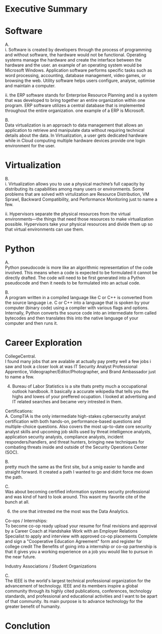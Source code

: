 # Executive Summary

# Software
A.  
i. Software is created by developers through the process of programming and without software, the hardware would not be functional. Operating systems manage the hardware and create the interface between the hardware and the user. an example of an operating system would be Microsoft Windows. Application software performs specific tasks such as word processing, accounting, database management, video games, or browsing the web. Utility software helps users configure, analyse, optimise and maintain a computer.

ii. the ERP software stands for Enterprise Resource Planning and is a system that was developed to bring together an entire organization within one program. ERP software utilizes a central database that is implemented throughout the entire organization. one example of a ERP is Microsoft.

B.  
Data virtualization is an approach to data management that allows an application to retrieve and manipulate data without requiring technical details about the data. In Virtualization, a user gets dedicated hardware while in Cloud computing multiple hardware devices provide one login environment for the user.

# Virtualization
B.  
i. Virtualization allows you to use a physical machine’s full capacity by distributing its capabilities among many users or environments. Some problems that are solved with virtulization are Resource Distribution, VM Sprawl, Backward Compatibility, and Performance Monitoring just to name a few.  

ii. Hypervisors separate the physical resources from the virtual environments—the things that need those resources to make virtualization possible. Hypervisors take your physical resources and divide them up so that virtual environments can use them.

# Python
A.  
Python pseudocode is more like an algorithmic representation of the code involved. This means when a code is expected to be formulated it cannot be directly drafted. The code will need to be first generated into a Python pseudocode and then it needs to be formulated into an actual code.

B.    
A program written in a compiled language like C or C++ is converted from the source language i.e. C or C++ into a language that is spoken by your computer (binary code) using a compiler with various flags and options. Internally, Python converts the source code into an intermediate form called bytecodes and then translates this into the native language of your computer and then runs it. 
# Career Exploration
CollegeCentral.  
I found many jobs that are avalable at actually pay pretty well a few jobs i saw and took a closer look at was IT Security Analyst Professional Apprentice, Videographer/Editor/Photographer, and Brand Ambassador just to name a few.

4.   Bureau of Labor Statistics is a site thats pretty much a occupational outlook handbook. It basically a accurate wikipedia that tells you the highs and lowes of your preffered ocupation. I looked at advertising and IT related searches and became very intrested in them.

Certifications:  
A.
CompTIA is the only intermediate high-stakes cybersecurity analyst certification with both hands-on, performance-based questions and multiple-choice questions. Also covers the most up-to-date core security analyst skills and upcoming job skills used by threat intelligence analysts, application security analysts, compliance analysts, incident responders/handlers, and threat hunters, bringing new techniques for combating threats inside and outside of the Security Operations Center (SOC). 

B.  
pretty much the same as the first site, but a smig easier to handle and straight forward. It created a path I wanted to go and didnt force me down the path.

C.  
Was about becoming certified information systems security professional and was kind of hard to look around. This wasnt my favorite cite of the bunch at all.

6. the one that intrested me the most was the Data Analytics. 

Co-ops / Internships:  
To become co-op ready upload your resume for final revisions and approval by a Career Coach at Handshake
Work with an Employer Relations Specialist to apply and interview with approved co-op placements
Complete and sign a "Cooperative Education Agreement" form and register for college credit
The Benefits of going into a internship or co-op partnership is that it gives you a working experience on a job you would like to pursue in the near future.

Industry Associations / Student Organizations

C.   
The IEEE is the world's largest technical professional organization for the advancement of technology. IEEE and its members inspire a global community through its highly cited publications, conferences, technology standards, and professional and educational activities and I want to be apart of that community. Its main purpose is to advance technology for the greater benefit of humanity.
# Conclution
